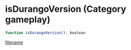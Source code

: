 # isDurangoVersion (Category gameplay)

```js
function isDurangoVersion(): boolean
```

[filename](isDurangoVersion_m.md ':include')